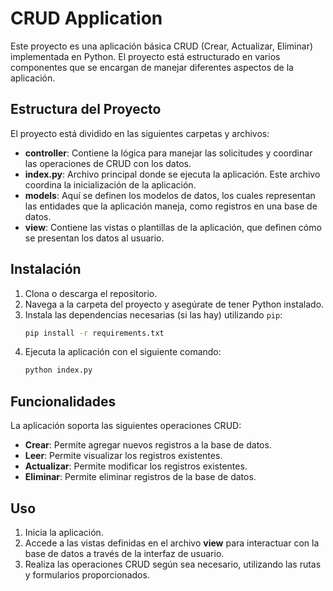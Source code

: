 # CRUD Application

Este proyecto es una aplicación básica CRUD (Crear, Actualizar, Eliminar) implementada en Python. El proyecto está estructurado en varios componentes que se encargan de manejar diferentes aspectos de la aplicación.

## Estructura del Proyecto

El proyecto está dividido en las siguientes carpetas y archivos:

- **controller**: Contiene la lógica para manejar las solicitudes y coordinar las operaciones de CRUD con los datos.
- **index.py**: Archivo principal donde se ejecuta la aplicación. Este archivo coordina la inicialización de la aplicación.
- **models**: Aquí se definen los modelos de datos, los cuales representan las entidades que la aplicación maneja, como registros en una base de datos.
- **view**: Contiene las vistas o plantillas de la aplicación, que definen cómo se presentan los datos al usuario.

## Instalación

1. Clona o descarga el repositorio.
2. Navega a la carpeta del proyecto y asegúrate de tener Python instalado.
3. Instala las dependencias necesarias (si las hay) utilizando `pip`:
    ```bash
    pip install -r requirements.txt
    ```
4. Ejecuta la aplicación con el siguiente comando:
    ```bash
    python index.py
    ```

## Funcionalidades

La aplicación soporta las siguientes operaciones CRUD:

- **Crear**: Permite agregar nuevos registros a la base de datos.
- **Leer**: Permite visualizar los registros existentes.
- **Actualizar**: Permite modificar los registros existentes.
- **Eliminar**: Permite eliminar registros de la base de datos.

## Uso

1. Inicia la aplicación.
2. Accede a las vistas definidas en el archivo **view** para interactuar con la base de datos a través de la interfaz de usuario.
3. Realiza las operaciones CRUD según sea necesario, utilizando las rutas y formularios proporcionados.


